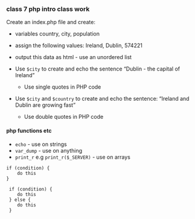 ### class 7 php intro class work
Create an index.php file and create:
- variables country, city, population
- assign the following values: Ireland, Dublin, 574221
- output this data as html - use an unordered list

- Use `$city` to create and echo the sentence “Dublin - the capital of Ireland”
  - Use single quotes in PHP code
- Use `$city` and `$country` to create and echo the sentence: “Ireland and Dublin are growing fast”
  - Use double quotes in PHP code


#### php functions etc

- `echo` - use on strings
- `var_dump` - use on anything
- `print_r` e.g `print_r($_SERVER)` - use on arrays

```
if (condition) {
    do this
}
```

```
 if (condition) {
    do this
 } else {
    do this
 }
 ```

